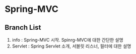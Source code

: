 # Spring-MVC

## Branch List
1. info : Spring-MVC 시작. Spinrg-MVC에 대한 간단한 설명
2. Servlet : Spring Servlet 소개, 서블릿 리스너, 필터에 대한 설명